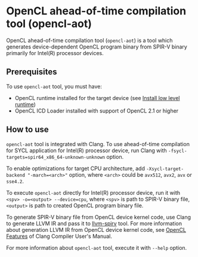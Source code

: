 # OpenCL ahead-of-time compilation tool (opencl-aot)

OpenCL ahead-of-time compilation tool (`opencl-aot`) is a tool which generates
device-dependent OpenCL program binary from SPIR-V binary primarily for Intel(R)
processor devices.

## Prerequisites

To use `opencl-aot` tool, you must have:

* OpenCL runtime installed for the target device (see
  [Install low level runtime](../sycl/doc/GetStartedGuide.md#install-low-level-runtime))
* OpenCL ICD Loader installed with support of OpenCL 2.1 or higher

## How to use

`opencl-aot` tool is integrated with Clang. To use ahead-of-time compilation for
SYCL application for Intel(R) processor device, run Clang with
`-fsycl-targets=spir64_x86_64-unknown-unknown` option.

To enable optimizations for target CPU architecture, add
`-Xsycl-target-backend "-march=<arch>"` option, where `<arch>` could be
`avx512`, `avx2`, `avx` or `sse4.2`.

To execute `opencl-aot` directly for Intel(R) processor device, run it with
`<spv> -o=<output> --device=cpu`, where `<spv>` is path to SPIR-V binary file,
`<output>` is path to created OpenCL program binary file.

To generate SPIR-V binary file from OpenCL device kernel code, use Clang to
generate LLVM IR and pass it to
[llvm-spirv](https://github.com/KhronosGroup/SPIRV-LLVM-Translator) tool. For
more information about generation LLVM IR from OpenCL device kernel code, see
[OpenCL Features](https://clang.llvm.org/docs/UsersManual.html#opencl-features)
of Clang Compiler User's Manual.

For more information about `opencl-aot` tool, execute it with `--help` option.
